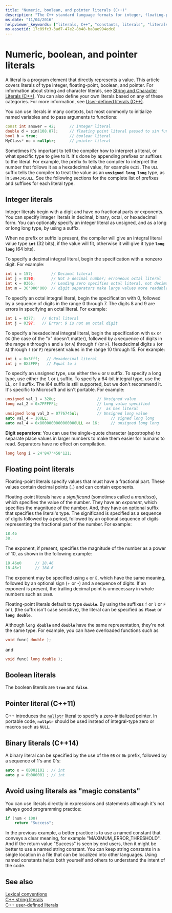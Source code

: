 ```yaml
---
title: "Numeric, boolean, and pointer literals (C++)"
description: "The C++ standard language formats for integer, floating-point, boolean, and pointer literals."
ms.date: "11/04/2016"
helpviewer_keywords: ["literals, C++", "constants, literals", "literals [C++]"]
ms.assetid: 17c09fc3-3ad7-47e2-8b48-ba8ae994edc8
---
```

# Numeric, boolean, and pointer literals

A literal is a program element that directly represents a value. This article covers literals of type integer, floating-point, boolean, and pointer. For information about string and character literals, see [String and Character Literals  (C++)](../cpp/string-and-character-literals-cpp.md). You can also define your own literals based on any of these categories. For more information, see [User-defined literals (C++)](../cpp/user-defined-literals-cpp.md).

You can use literals in many contexts, but most commonly to initialize named variables and to pass arguments to functions:

```cpp
const int answer = 42;      // integer literal
double d = sin(108.87);     // floating point literal passed to sin function
bool b = true;              // boolean literal
MyClass* mc = nullptr;      // pointer literal
```

Sometimes it's important to tell the compiler how to interpret a literal, or what specific type to give to it. It's done by appending prefixes or suffixes to the literal. For example, the prefix `0x` tells the compiler to interpret the number that follows it as a hexadecimal value, for example `0x35`. The `ULL` suffix tells the compiler to treat the value as an **`unsigned long long`** type, as in `5894345ULL`. See the following sections for the complete list of prefixes and suffixes for each literal type.

## Integer literals

Integer literals begin with a digit and have no fractional parts or exponents. You can specify integer literals in decimal, binary, octal, or hexadecimal form. You can optionally specify an integer literal as unsigned, and as a long or long long type, by using a suffix.

When no prefix or suffix is present, the compiler will give an integral literal value type **`int`** (32 bits), if the value will fit, otherwise it will give it type **`long long`** (64 bits).

To specify a decimal integral literal, begin the specification with a nonzero digit. For example:

```cpp
int i = 157;        // Decimal literal
int j = 0198;       // Not a decimal number; erroneous octal literal
int k = 0365;       // Leading zero specifies octal literal, not decimal
int m = 36'000'000  // digit separators make large values more readable
```

To specify an octal integral literal, begin the specification with 0, followed by a sequence of digits in the range 0 through 7. The digits 8 and 9 are errors in specifying an octal literal. For example:

```cpp
int i = 0377;   // Octal literal
int j = 0397;   // Error: 9 is not an octal digit
```

To specify a hexadecimal integral literal, begin the specification with `0x` or `0X` (the case of the "x" doesn't matter), followed by a sequence of digits in the range `0` through `9` and `a` (or `A`) through `f` (or `F`). Hexadecimal digits `a` (or `A`) through `f` (or `F`) represent values in the range 10 through 15. For example:

```cpp
int i = 0x3fff;   // Hexadecimal literal
int j = 0X3FFF;   // Equal to i
```

To specify an unsigned type, use either the `u` or `U` suffix. To specify a long type, use either the `l` or `L` suffix. To specify a 64-bit integral type, use the LL, or ll suffix. The i64 suffix is still supported, but we don't recommend it. It's specific to Microsoft and isn't portable. For example:

```cpp
unsigned val_1 = 328u;                  // Unsigned value
long val_2 = 0x7FFFFFL;                 // Long value specified
                                        //  as hex literal
unsigned long val_3 = 0776745ul;        // Unsigned long value
auto val_4 = 108LL;                           // signed long long
auto val_4 = 0x8000000000000000ULL << 16;     // unsigned long long
```

**Digit separators**: You can use the single-quote character (apostrophe) to separate place values in larger numbers to make them easier for humans to read. Separators have no effect on compilation.

```cpp
long long i = 24'847'458'121;
```

## Floating point literals

Floating-point literals specify values that must have a fractional part. These values contain decimal points (**`.`**) and can contain exponents.

Floating-point literals have a *significand* (sometimes called a *mantissa*), which specifies the value of the number. They have an *exponent*, which specifies the magnitude of the number. And, they have an optional suffix that specifies the literal's type. The significand is specified as a sequence of digits followed by a period, followed by an optional sequence of digits representing the fractional part of the number. For example:

```cpp
18.46
38.
```

The exponent, if present, specifies the magnitude of the number as a power of 10, as shown in the following example:

```cpp
18.46e0      // 18.46
18.46e1      // 184.6
```

The exponent may be specified using `e` or `E`, which have the same meaning, followed by an optional sign (+ or -) and a sequence of digits.  If an exponent is present, the trailing decimal point is unnecessary in whole numbers such as `18E0`.

Floating-point literals default to type **`double`**. By using the suffixes `f` or `l` or `F` or `L` (the suffix isn't case sensitive), the literal can be specified as **`float`** or **`long double`**.

Although **`long double`** and **`double`** have the same representation, they're not the same type. For example, you can have overloaded functions such as

```cpp
void func( double );
```

and

```cpp
void func( long double );
```

## Boolean literals

The boolean literals are **`true`** and **`false`**.

## Pointer literal (C++11)

C++ introduces the [`nullptr`](../cpp/nullptr.md) literal to specify a zero-initialized pointer. In portable code, **`nullptr`** should be used instead of integral-type zero or macros such as `NULL`.

## Binary literals (C++14)

A binary literal can be specified by the use of the `0B` or `0b` prefix, followed by a sequence of 1's and 0's:

```cpp
auto x = 0B001101 ; // int
auto y = 0b000001 ; // int
```

## Avoid using literals as "magic constants"

You can use literals directly in expressions and statements although it's not always good programming practice:

```cpp
if (num < 100)
    return "Success";
```

In the previous example, a better practice is to use a named constant that conveys a clear meaning, for example "MAXIMUM_ERROR_THRESHOLD". And if the return value "Success" is seen by end users, then it might be better to use a named string constant. You can keep string constants in a single location in a file that can be localized into other languages. Using named constants helps both yourself and others to understand the intent of the code.

## See also

[Lexical conventions](../cpp/lexical-conventions.md)<br/>
[C++ string literals](../cpp/string-and-character-literals-cpp.md)<br/>
[C++ user-defined literals](../cpp/user-defined-literals-cpp.md)
